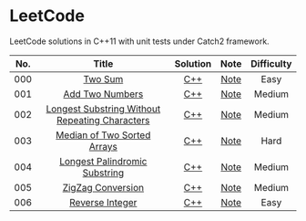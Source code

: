 # LeetCode

LeetCode solutions in C++11 with unit tests under Catch2 framework.

| No.  |  Title  |             Solution             |               Note               | Difficulty |
| :--: | :-----: | :------------------------------: | :------------------------------: | :--------: |
| 000  | [Two Sum](https://leetcode.com/problems/two-sum/) | [C++](./000.%20Two%20Sum/solution.h) | [Note](./000.%20Two%20Sum/README.md) |    Easy    |
| 001 | [Add Two Numbers](https://leetcode.com/problems/add-two-numbers/) | [C++](./001.%20Add%20Two%20Numbers/solution.h) | [Note](./001.%20Add%20Two%20Numbers/README.md) | Medium |
| 002 | [Longest Substring Without Repeating Characters](https://leetcode.com/problems/longest-substring-without-repeating-characters/) | [C++](./002.%20Longest%20Substring%20Without%20Repeating%20Characters/solution.h) | [Note](./002.%20Longest%20Substring%20Without%20Repeating%20Characters/README.md) | Medium |
| 003 | [Median of Two Sorted Arrays](https://leetcode.com/problems/median-of-two-sorted-arrays/) | [C++](./003.%20Median%20of%20Two%20Sorted%20Arrays/solution.h) | [Note](./003.%20Median%20of%20Two%20Sorted%20Arrays/README.md) | Hard |
| 004 | [Longest Palindromic Substring](https://leetcode.com/problems/longest-palindromic-substring/) | [C++](./004.%20Longest%20Palindromic%20Substring/solution.h) | [Note](./004.%20Longest%20Palindromic%20Substring/README.md) | Medium |
| 005 | [ZigZag Conversion](https://leetcode.com/problems/zigzag-conversion/) | [C++](./005.%20ZigZag%20Conversion/solution.h) | [Note](./005.%20ZigZag%20Conversion/README.md) | Medium |
| 006 | [Reverse Integer](https://leetcode.com/problems/reverse-integer/) | [C++](./005.%20Reverse%20Integer/solution.h) | [Note](./006.%20Reverse%20Integer/README.md) | Easy |

